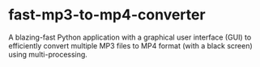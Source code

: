 # fast-mp3-to-mp4-converter
A blazing-fast Python application with a graphical user interface (GUI) to efficiently convert multiple MP3 files to MP4 format (with a black screen) using multi-processing.
